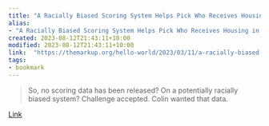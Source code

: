 ```yaml
---
title: "A Racially Biased Scoring System Helps Pick Who Receives Housing in L.A. – The Markup"
alias:
- "A Racially Biased Scoring System Helps Pick Who Receives Housing in L.A. – The Markup"
created: 2023-08-12T21:43:11+10:00
modified: 2023-08-12T21:43:11+10:00
link:  "https://themarkup.org/hello-world/2023/03/11/a-racially-biased-scoring-system-helps-pick-who-receives-housing-in-la"
tags:
- bookmark
---
```


> So, no scoring data has been released? On a potentially racially biased system? Challenge accepted. Colin wanted that data. 

[Link](https://themarkup.org/hello-world/2023/03/11/a-racially-biased-scoring-system-helps-pick-who-receives-housing-in-la)